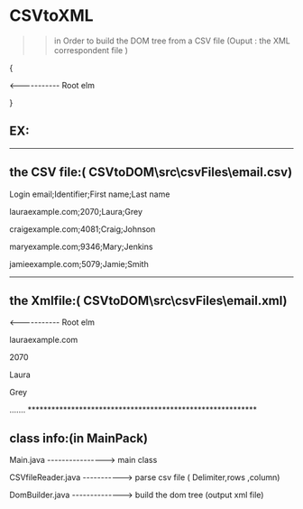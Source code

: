 # CSVtoXML
>> in Order to build the DOM tree from a CSV file (Ouput : the XML correspondent file )

{
<!ELEMENT csv (rows)>   <----------- Root elm

<!ELEMENT rows (row+)>

<!ELEMENT row (columns)>

<!ELEMENT columns (column+)>

<!ELEMENT column (#PCDATA)>

<!ATTLIST column   columnId CDATA #REQUIRED>
}
  
 ## EX:
 ************************************************************************
## the CSV file:( CSVtoDOM\src\csvFiles\email.csv)

Login email;Identifier;First name;Last name

lauraexample.com;2070;Laura;Grey

craigexample.com;4081;Craig;Johnson

maryexample.com;9346;Mary;Jenkins

jamieexample.com;5079;Jamie;Smith
 ************************************************************************
## the Xmlfile:( CSVtoDOM\src\csvFiles\email.xml)
<csv>    <----------- Root elm
                      
<rows>
 
<row>
 
<columns>
 
<column columnId="Login email">lauraexample.com</column>
 
<column columnId="Identifier">2070</column>
 
<column columnId="First name">Laura</column>
 
<column columnId="Last name">Grey</column>
 
</columns>  
 
<row>
 
<rows>
      .......
</csv>
**********************************************************
 
## class info:(in MainPack)
 
Main.java ----------------> main class
 
CSVfileReader.java -----------> parse csv file ( Delimiter,rows ,column)
 
DomBuilder.java --------------> build the dom tree (output xml file)
